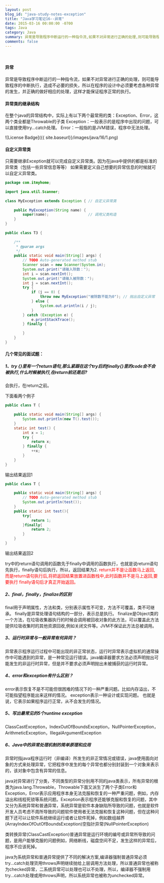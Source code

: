```yaml
---
layout: post
blog_id: "java-study-notes-exception"
title: "Java学习笔记16--异常"
date: 2015-03-16 00:00:00 -0700
tags: Java
category: Java
summary: 异常是导致程序中断运行的一种指令流,如果不对异常进行正确的处理,则可能导致程序的中断执行,造成不必要的损失.
comments: false
---
```

<br>

#### 异常

异常是导致程序中断运行的一种指令流，如果不对异常进行正确的处理，则可能导致程序的中断执行，造成不必要的损失，所以在程序的设计中必须要考虑各种异常的发生，并正确的做好相应的处理，这样才能保证程序正常的执行。

#### 异常类的继承结构

在整个java的异常结构中，实际上有以下两个最常用的类：Exception、Error，这两个类全都是Throwable的子类
Exception：一般表示的是程序中出现的问题，可以直接使用try...catch处理。
Error：一般指的是JVM错误，程序中无法处理。

![License Badge]({{ site.baseurl}}/images/java/16/1.png)

#### 自定义异常类

只需要继承Exception就可以完成自定义异常类。因为在java中提供的都是标准的异常类（包括一些异常信息等等）
如果需要定义自己想要的异常信息的时候就可以自定义异常类。

```java
package com.itmyhome;  
  
import java.util.Scanner;  
  
class MyException extends Exception { // 自定义异常类  
      
    public MyException(String name) {  
        super(name);                  // 调用父类构造  
    }  
}  
  
public class T3 {  
  
    /** 
     * @param args 
     */  
    public static void main(String[] args) {  
        // TODO Auto-generated method stub  
        Scanner scan = new Scanner(System.in);  
        System.out.print("请输入除数：");  
        int i = scan.nextInt();  
        System.out.print("请输入被除数：");  
        int j = scan.nextInt();  
        try {  
            if (j == 0) {  
                throw new MyException("被除数不能为0"); // 抛出自定义异常  
            } else {  
                System.out.println(i / j);  
            }  
        } catch (Exception e) {  
            e.printStackTrace();  
        } finally {  
  
        }  
    }  
}
```

#### **几个常见的面试题：**

##### **1、try {}里有一个return语句,那么紧跟在这个try后的finally{}里的code会不会被执行,什么时候被执行,在return前还是后?**

会执行，在return之前。

下面看两个例子

```java
public class T {  
  
    public static void main(String[] args) {  
        System.out.println(new T().test());  
    }  
    static int test() {  
        int x = 1;  
        try {  
            return x;  
        } finally {  
            ++x;  
        }  
    }  
}
```

输出结果返回1

```java
public class T {  
  
    public static void main(String[] args) {  
        // TODO Auto-generated method stub  
        System.out.println(test());  
    }  
    public static int test(){  
        try{  
            return 1;  
        }finally{  
            return 2;  
        }  
    }  
}
```

输出结果返回2

try中的return语句调用的函数先于finally中调用的函数执行，也就是说return语句先执行，finally语句后执行，所以，返回结果为2.
<span style="color:red">return并不是让函数马上返回,而是return语句执行后,将把返回结果放置进函数栈中,此时函数并不是马上返回,要要执行</span>
<span style="color:red">finally语句后才真正开始返回。</span>

##### **2、final，finally，finalize的区别**

final用于声明属性，方法和类，分别表示属性不可变，方法不可覆盖，类不可继承。
finally是异常处理语句结构的一部分，表示总是执行。
finalize是Object类的一个方法，在垃圾收集器执行的时候会调用被回收对象的此方法，可以覆盖此方法提供垃圾收集时的其他资源回收,例如关闭文件等。JVM不保证此方法总被调用。

##### **3、运行时异常与一般异常有何异同？**

异常表示程序运行过程中可能出现的非正常状态，运行时异常表示虚拟机的通常操作中可能遇到的异常，是一种常见运行错误。java编译器要求方法必须声明抛出可能发生的非运行时异常，但是并不要求必须声明抛出未被捕获的运行时异常。

##### **4、error和exception有什么区别？**

error表示恢复不是不可能但很困难的情况下的一种严重问题。比如内存溢出，不可能指望程序能出来这样的情况。
exception表示一种设计或实现问题。
也就是说，它表示如果程序运行正常，从不会发生的情况。
 
##### **5、写出最常见的5个runtime exception**

ClassCastException，IndexOutOfBoundsException，NullPointerException，ArithmeticException，IllegalArgumentException

##### **6、Java中的异常处理机制的简单原理和应用**

异常时指java程序运行时（非编译）所发生的非正常情况或错误，java使用面向对象的方式来处理异常，它把程序中发生的每个异常也都分别封装到一个对象来表示的，该对象中包含有异常的信息。

java对异常进行了分类，不同类型的异常分别用不同的java类表示，所有异常的根类为java.lang.Throwable，Throwable下面又派生了两个子类Error和Exception，Error表示应用程序本身无法克服和恢复的一种严重问题，例如，内存溢出和线程死锁等系统问题。Exception表示程序还能够克服和恢复的问题，其中又分为系统异常和普通异常，系统异常是软件本身缺陷所导致的问题，也就是软件开发人员考虑不周所导致的问题软件使用者无法克服和恢复这种问题，但在这种问题下还可以让软件系统继续运行或者让软件死掉，例如数组越界(ArrayIndexOfOutOfBoundsException)空指针异常(NullPointerException)

类转换异常(ClassCastException)普通异常是运行环境的编号或异常所导致的问题，是用户能够克服的问题例如，网络断线，磁盘空间不足，发生这样的异常后，程序不应该死掉。

java为系统异常和普通异常提供了不同的解决方案,编译器强制普通异常必须try...catch处理货用throws声明继续抛给上层调用方法处理，所以普通异常也被称为checked异常，二系统异常可以处理也可以不处理，所以，编译器不强制用try...catch处理或用throws声明，所以系统异常也被称为unchecked异常。